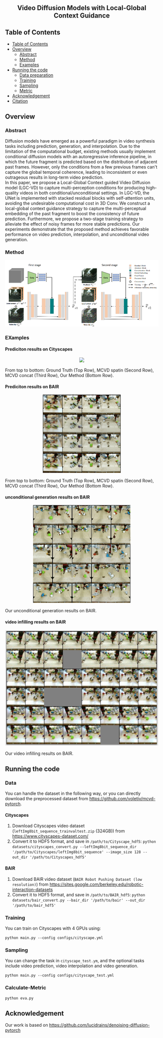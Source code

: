 <div align="center">    

## Video Diffusion Models with Local-Global Context Guidance
</div>


## Table of Contents

- [Table of Contents](#table-of-contents)
- [Overview](#overview)
  * [Abstract](#abstract)
  * [Method](#method)
  * [Examples](#examples)
- [Running the code](#running-the-code)
  * [Data preparation](#Data)
  * [Training](#Training)
  * [Sampling](#sampling)
  * [Metric](#Calculate-Metric)
- [Acknowledgement](#acknowledgement)
- [Citation](#citation)


## Overview

### Abstract
Diffusion models have emerged as a powerful paradigm in video synthesis tasks including prediction, generation, and interpolation. Due to the limitation of the computational budget, existing methods usually implement conditional diffusion models with an autoregressive inference pipeline, in which the future fragment is predicted based on the distribution of adjacent past frames. However, only the conditions from a few previous frames can't capture the global temporal coherence, leading to inconsistent or even outrageous results in long-term video prediction.  
In this paper, we propose a Local-Global Context guided Video Diffusion model (LGC-VD) to capture multi-perception conditions for producing high-quality videos in both conditional/unconditional settings. In LGC-VD, the UNet is implemented with stacked residual blocks with self-attention units, avoiding the undesirable computational cost in 3D Conv. We construct a local-global context guidance strategy to capture the multi-perceptual embedding of the past fragment to boost the consistency of future prediction. Furthermore, we propose a two-stage training strategy to alleviate the effect of noisy frames for more stable predictions. Our experiments demonstrate that the proposed method achieves favorable performance on video prediction, interpolation, and unconditional video generation. 
### Method
<div align=center><img src="assets/diagram.png"></div>

### EXamples
#### Prediciton results on Cityscapes
<div align=center><img src="assets/city_prediction.gif"></div>

From top to bottom: Ground Truth (Top Row), MCVD spatin (Second Row), MCVD concat (Third Row), Our Method (Bottom Row).
#### Prediciton results on BAIR
<div align=center><img src="assets/bair_prediction.gif"></div>

From top to bottom: Ground Truth (Top Row), MCVD spatin (Second Row), MCVD concat (Third Row), Our Method (Bottom Row).
#### unconditional generation results on BAIR
<div align=center><img src="assets/bair_generation.gif"></div>

Our unconditional generation results on BAIR.
#### video infilling results on BAIR
<div align=center><img src="assets/bair_infilling.png"></div>

Our video infilling results on BAIR.

## Running the code
### Data 
You can handle the dataset in the following way, or you can directly download the preprocessed dataset from https://github.com/voletiv/mcvd-pytorch.
#### Cityscapes
1. Download Cityscapes video dataset (`leftImg8bit_sequence_trainvaltest.zip` (324GB)) from  https://www.cityscapes-dataset.com/
2. Convert it to HDF5 format, and save in `/path/to/Cityscape_hdf5`:
`python datasets/cityscapes_convert.py --leftImg8bit_sequence_dir '/path/to/Cityscapes/leftImg8bit_sequence' --image_size 128 --out_dir '/path/to/Cityscapes_hdf5'`

#### BAIR
1. Download BAIR video dataset (`BAIR Robot Pushing Dataset (low resolution)`) from  https://sites.google.com/berkeley.edu/robotic-interaction-datasets
2. Convert it to HDF5 format, and save in `/path/to/BAIR_hdf5`:
`python datasets/bair_convert.py --bair_dir '/path/to/bair' --out_dir '/path/to/bair_hdf5'`

### Training
You can train on Cityscapes with 4 GPUs using:
```
python main.py --config configs/cityscape.yml
```
### Sampling
You can change the task in `cityscape_test.ym`, and the optional tasks include video prediction, video interpolation and video generation.
```
python main.py --config configs/cityscape_test.yml
```

### Calculate-Metric
```
python eva.py 
```
## Acknowledgement
Our work is based on https://github.com/lucidrains/denoising-diffusion-pytorch


